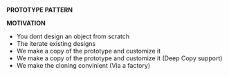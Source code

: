 __PROTOTYPE PATTERN__

**MOTIVATION**

-  You dont design an object from scratch
-  The iterate existing designs
-  We make a copy of the prototype and customize it
- We make a copy of the prototype and customize it (Deep Copy support)
- We make the cloning convinient (Via a factory)
